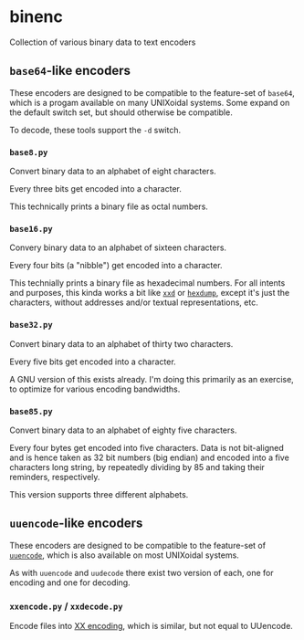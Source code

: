 # binenc
Collection of various binary data to text encoders

## `base64`-like encoders
These encoders are designed to be compatible to the feature-set of `base64`, which is a progam available on many UNIXoidal systems. Some expand on the default switch set, but should otherwise be compatible.

To decode, these tools support the `-d` switch.

### `base8.py`
Convert binary data to an alphabet of eight characters.

Every three bits get encoded into a character.

This technically prints a binary file as octal numbers.

### `base16.py`
Convery binary data to an alphabet of sixteen characters.

Every four bits (a "nibble") get encoded into a character.

This technially prints a binary file as hexadecimal numbers.
For all intents and purposes, this kinda works a bit like [`xxd`][1] or [`hexdump`][2],
except it's just the characters, without addresses and/or textual representations, etc.

### `base32.py`
Convert binary data to an alphabet of thirty two characters.

Every five bits get encoded into a character.

A GNU version of this exists already.
I'm doing this primarily as an exercise, to optimize for various encoding bandwidths.

### `base85.py`
Convert binary data to an alphabet of eighty five characters.

Every four bytes get encoded into five characters.
Data is not bit-aligned and is hence taken as 32 bit numbers (big endian) and encoded into a five characters long string, by repeatedly dividing by 85 and taking their reminders, respectively.

This version supports three different alphabets.

## `uuencode`-like encoders
These encoders are designed to be compatible to the feature-set of [`uuencode`][3], which is also available on most UNIXoidal systems.

As with `uuencode` and `uudecode` there exist two version of each, one for encoding and one for decoding.

### `xxencode.py` / `xxdecode.py`
Encode files into [XX encoding][4], which is similar, but not equal to UUencode.

 [1]: http://linuxcommand.org/man_pages/xxd1.html
 [2]: https://enwp.org/Hex_dump
 [3]: https://enwp.org/Uuencoding
 [4]: https://enwp.org/Xxencoding
